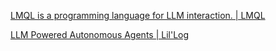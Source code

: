 [LMQL is a programming language for LLM interaction. | LMQL](https://lmql.ai/#calc)

[LLM Powered Autonomous Agents | Lil'Log](https://lilianweng.github.io/posts/2023-06-23-agent/)
